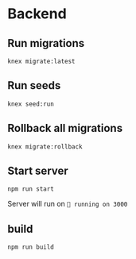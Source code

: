 # Backend

## Run migrations
`knex migrate:latest`

## Run seeds
`knex seed:run`

## Rollback all migrations
`knex migrate:rollback`

## Start server 
`npm run start`

Server will run on `💾 running on 3000`

## build
`npm run build`

